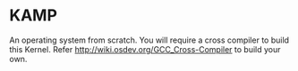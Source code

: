 # KAMP
An operating system from scratch.
You will require a cross compiler to build this Kernel. Refer http://wiki.osdev.org/GCC_Cross-Compiler to build your own.
